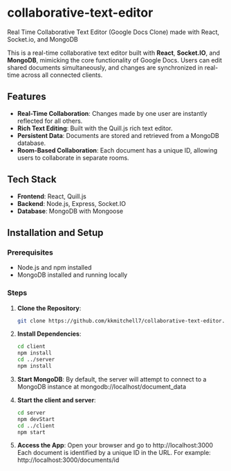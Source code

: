 # collaborative-text-editor
Real Time Collaborative Text Editor (Google Docs Clone) made with React, Socket.io, and MongoDB

This is a real-time collaborative text editor built with **React**, **Socket.IO**, and **MongoDB**, mimicking the core functionality of Google Docs. Users can edit shared documents simultaneously, and changes are synchronized in real-time across all connected clients.

## Features
- **Real-Time Collaboration**: Changes made by one user are instantly reflected for all others.
- **Rich Text Editing**: Built with the Quill.js rich text editor.
- **Persistent Data**: Documents are stored and retrieved from a MongoDB database.
- **Room-Based Collaboration**: Each document has a unique ID, allowing users to collaborate in separate rooms.

## Tech Stack
- **Frontend**: React, Quill.js
- **Backend**: Node.js, Express, Socket.IO
- **Database**: MongoDB with Mongoose

## Installation and Setup

### Prerequisites
- Node.js and npm installed
- MongoDB installed and running locally

### Steps
1. **Clone the Repository**:
   ```bash
   git clone https://github.com/kkmitchell7/collaborative-text-editor.git

2. **Install Dependencies**:
    ```bash
    cd client
    npm install
    cd ../server
    npm install

3. **Start MongoDB**:
    By default, the server will attempt to connect to a MongoDB instance at mongodb://localhost/document_data

4. **Start the client and server**:
    ```bash
    cd server
    npm devStart
    cd ../client
    npm start

5. **Access the App**:
    Open your browser and go to http://localhost:3000
    Each document is identified by a unique ID in the URL. For example: http://localhost:3000/documents/id


